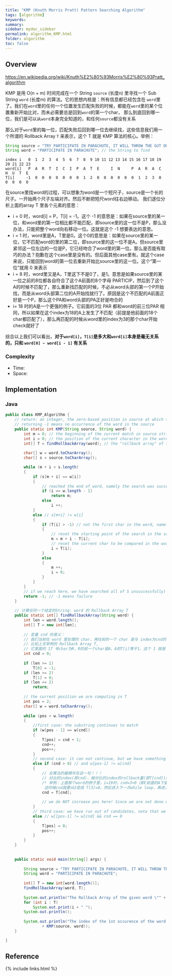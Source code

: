 ```yaml
---
title: "KMP (Knuth Morris Pratt) Pattern Searching Algorithm"
tags: [algorithm]
keywords:
summary:
sidebar: mydoc_sidebar
permalink: algorithm_KMP.html
folder: algorithm
toc: false
---
```


## Overview
https://en.wikipedia.org/wiki/Knuth%E2%80%93Morris%E2%80%93Pratt_algorithm

KMP 是用 O(n + m) 时间完成在一个 String `source` (长度n) 里寻找一个 Sub String `word` (长度m) 的算法。它的思想内核是：所有信息都已经包含在
`word`里了。我们在`word`里的任何一个位置发生匹配失败的时候，都能在`word`里的某个位置重新开始比对，而未必需要总是回到`word`的第一个char，
那么到底回到哪一位，我们是可以从`word`本身完全知道的，和任何`source`都没有关系

那么对于`word`里的每一位，匹配失败后回到哪一位去继续找，这些信息我们用一个所谓的 Rollback Array `T` 来表示，这个 T 就是 KMP 算法的核心。举例：
```java
String source = "TRY PARTICIPATE IN PARACHUTE, IT WILL THROW THE GUT OUT OF YOU!";
String word = "PARTICIPATE IN PARACHUTE"; // the String to find
```
```
index i   0  1  2  3  4  5  6  7  8  9 10 11 12 13 14 15 16 17 18 19 20 21 22 23
word[i]   P  A  R  T  I  C  I  P  A  T  E     I  N     P  A  R  A  C  H  U  T  E
T[i]     -1  0  0  0  0  0  0  0  1  2  0  0  0  0  0  0  1  2  3  0  0  0  0  0
```
在source里找word的过程，可以想象为word是一个短尺子，source是一个长的尺子。一开始两个尺子左端对齐。然后不断把短尺word往右边移动。
我们逐位分析上面的array T 里各个元素的意思：
* i = 0 时，word[i] = P，T[i] = -1。这个 -1 的意思是：如果在source里的某一位，和word里的第一位相比都不能匹配，即source里的这一位不是P，那么没办法，只能把整个word向右移动一位。这就是这个 -1 想要表达的意思。
* i = 1 时，word里是A，T里是0。这个0的意思是：如果在source里的某一位，它不匹配word的里的第二位，即source里的这一位不是A。但source里紧邻这一位左边的一位是P，它已经吻合了word里的第一位。那么是否能有取巧的办法？抱歉在这个case里是没有的。但后面其他case里有。就这个case来说，只能回到word的第一位去重新开始比source里的这一位。这个“第一位”就用 0 来表示
* i = 8 时，word里又是A，T里这下不是0了，是1。意思是如果source里的某一位之前的8位都各自符合了这个A前面的8个字母 PARTICIP，然后到了这个A的时候不匹配了，那么重新找匹配的时候，不必从word头部的第一个P开始找，而是从word头部第二位的A开始找就行了。原因是这个不匹配的A前面正好是一个P，那么这个PA和word头部的PA正好是吻合的
* i= 18 时的A是一个更强的例子。它前面的3位 PAR 都和word的前三位PAR 相同，所以如果在这个index为18的A上发生了不匹配（前提是他前面的18个char都匹配了），那么再匹配的时候从word里的index为3的那个char开始check就好了

综合以上我们可以看出，**对于`word[i]`，`T[i]`是多大和`word[i]`本身是毫无关系的，只和 `word[0] ~ word[i - 1]` 有关系**

### Complexity
* Time: 
* Space: 

## Implementation
### Java
```java
public class KMP_Algorithm {
	// return: an integer, the zero-based position in source at which the word is found
	// returning -1 means no occurrence of the word in the source
	public static int KMP(String source, String word) {
		int m = 0; // the beginning of the current match in source string
	    int i = 0; // the position of the current character in the word
	    int[] T = findRollbackArray(word); // the "rollback array" of the word
	    
	    char[] w = word.toCharArray();
	    char[] s = source.toCharArray();

	    while (m + i < s.length)
	    {
	        if (s[m + i] == w[i])
	        {
	        	// reached the end of word, namely the search was successful
	            if (i == w.length - 1) 
	                return m;
				else
					i ++;
	        }
	        else // s[m+i] != w[i]
	        {
	            if (T[i] > -1) // not the first char in the word, namely i != 0
	            {
	            	// reset the starting point of the search in the source
	            	m = m + i - T[i];
	            	// reset the current char to be compared in the word
	            	i = T[i];
	            }
	            else
	            {
	            	m ++;
	            	i = 0;
	            }
	        }
	    }       
	    // if we reach here, we have searched all of S unsuccessfully)
	    return -1; // -1 means failure
	}
	
	// 计算任何一个给定的String: word 的 Rollback Array T
	public static int[] findRollbackArray(String word) {
		int len = word.length();
		int[] T = new int[len];
		
		// 变量 cnd 的意义：
		// 我们当前在 word 里处理的 char，再往前的一个 char 是与 index为cnd的 word里的char 作比较
		// 比如上文举例的 Rollback Array T,  
		// 它里面的 17 号char为R，R的前一个char是A，A的T[i]等于1，这个 1 就是 R 的 cnd
		int cnd = 0; 
		
		if (len >= 1)
			T[0] = -1;
		if (len >= 2)
			T[1] = 0;
		if (len <= 2)
			return;
		
		// the current position we are computing in T
		int pos = 2; 
		char[] w = word.toCharArray();
		
		while (pos < w.length)
		{
	        //first case: the substring continues to match
	        if (w[pos - 1] == w[cnd])
	        {
	            T[pos] = cnd + 1;
	            cnd++;
	            pos++;
	        }
	        // second case: it can not continue, but we have something to fall back
	        else if (cnd > 0) // and w[pos-1] != w[cnd]
	        {
	        	// 全算法的最精华在这一句！！！
	        	// 对比的index(即cnd)，被对比的index的rollback量(即T[cnd])所代替！！！
				/* 举例：上面那个word的例子里，i=19时，cnd=3>0（即C前面的A下面的那个3），
				 这时候cnd就要从3变成 T[3]=0。然后进入下一次while loop，再进入下面的第三个else分支 */
	            cnd = T[cnd];
	                       
	            // we do NOT increase pos here! Since we are not done with pos yet!
	        }
	        // third case: we have run out of candidates, note that we now have cnd == 0
	        else // w[[pos-1] != w[cnd] && cnd == 0
	        {
	        	T[pos] = 0;
	        	pos++;
	        }
		}
	}
	
	
	public static void main(String[] args) {
		
		String source = "TRY PARTICIPATE IN PARACHUTE, IT WILL THROW THE GUT OUT OF YOU!";
		String word = "PARTICIPATE IN PARACHUTE";
		
		int[] T = new int[word.length()];
		findRollbackArray(word, T);
		
		System.out.println("The Rollback Array of the given word \"" + word + "\" is:");
		for (int i : T)
			System.out.print(i + " ");
		System.out.println();
		
		System.out.println("The index of the 1st occurence of the word in the source is: "
				+ KMP(source, word));
	}

}
```

## Reference

{% include links.html %}
